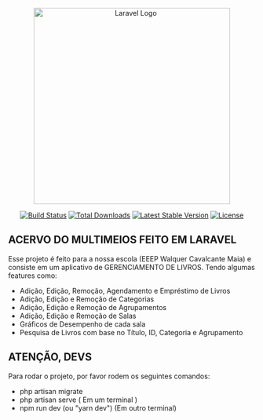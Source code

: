 <p align="center"><a href="https://laravel.com" target="_blank"><img src="https://raw.githubusercontent.com/laravel/art/master/logo-lockup/5%20SVG/2%20CMYK/1%20Full%20Color/laravel-logolockup-cmyk-red.svg" width="400" alt="Laravel Logo"></a></p>

<p align="center">
<a href="https://github.com/laravel/framework/actions"><img src="https://github.com/laravel/framework/workflows/tests/badge.svg" alt="Build Status"></a>
<a href="https://packagist.org/packages/laravel/framework"><img src="https://img.shields.io/packagist/dt/laravel/framework" alt="Total Downloads"></a>
<a href="https://packagist.org/packages/laravel/framework"><img src="https://img.shields.io/packagist/v/laravel/framework" alt="Latest Stable Version"></a>
<a href="https://packagist.org/packages/laravel/framework"><img src="https://img.shields.io/packagist/l/laravel/framework" alt="License"></a>
</p>

## ACERVO DO MULTIMEIOS FEITO EM LARAVEL

Esse projeto é feito para a nossa escola (EEEP Walquer Cavalcante Maia) e consiste em um aplicativo de GERENCIAMENTO DE LIVROS. Tendo algumas features como:

- Adição, Edição, Remoção, Agendamento e Empréstimo de Livros
- Adição, Edição e Remoção de Categorias
- Adição, Edição e Remoção de Agrupamentos
- Adição, Edição e Remoção de Salas
- Gráficos de Desempenho de cada sala
- Pesquisa de Livros com base no Título, ID, Categoria e Agrupamento


## ATENÇÃO, DEVS

Para rodar o projeto, por favor rodem os seguintes comandos:
- php artisan migrate
- php artisan serve ( Em um terminal )
- npm run dev (ou "yarn dev") (Em outro terminal)

